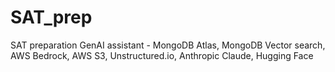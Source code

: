 # SAT_prep
SAT preparation GenAI assistant - MongoDB Atlas, MongoDB Vector search, AWS Bedrock, AWS S3, Unstructured.io, Anthropic Claude, Hugging Face
